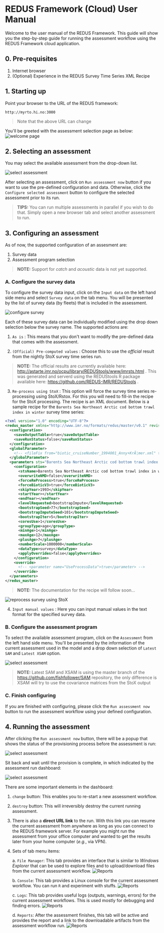 # REDUS Framework (Cloud) User Manual

Welcome to the user manual of the REDUS Framework. This guide will show you the step-by-step guide for running the assessment workflow using the REDUS Framework cloud application.

## 0. Pre-requisites

1. Internet browser
2. (Optional) Experience in the REDUS Survey Time Series XML Recipe

## 1. Starting up

Point your browser to the URL of the REDUS framework:

```
http://myrto.hi.no:3000
```

> Note that the above URL can change

You'll be greeted with the assessment selection page as below:
![welcome page](./images/welcome.png)

## 2. Selecting an assessment

You may select the available assessment from the drop-down list.

![select assessment](./images/select.png)

After selecting an assessment, click on `Run assessment now` button if you want to use the pre-defined configuration and data. Otherwise, click the `Configure selected assessment` button to configure the selected assessment prior to its run.

> **TIPS:** You can run multiple assessments in parallel if you wish to do that. Simply open a new browser tab and select another assessment to run.

## 3. Configuring an assessment

As of now, the supported configuration of an assesment are:

1. Survey data
2. Assessment program selection

> **NOTE:** Support for *catch* and *acoustic* data is not yet supported.

### A. Configure the survey data

To configure the survey data input, click on the `Input data` on the left hand side menu and select `Survey data` on the tab menu. You will be presented by the list of survey data (by fleets) that is included in the assessment.

![configure survey](./images/conf-survey.png)

Each of these survey data can be individually modified using the drop down selection below the survey name. The supported actions are:

1. `As is` : This means that you don't want to modify the pre-defined data that comes with the assessment.

2. `(Official) Pre-computed values` : Choose this to use the *official* result from the nightly StoX survey time series run.
> **NOTE:** The official results are currently available here: http://astarte.imr.no/ocpu/library/REDUStools/www/imrsts.html . This was generated and serverd using the REDUStools R package available here: https://github.com/REDUS-IMR/REDUStools .

3. `Re-process using StoX` : This option will force the survey time series re-processing using StoX/Rstox. For this you will need to fill-in the recipe for the StoX processing. The recipe is an XML document. Below is a sample recipe for the `Barents Sea Northeast Arctic cod bottom trawl index in winter` survey time series:

```xml
<?xml version="1.0" encoding="UTF-8"?>
<redus_master xmlns="http://www.imr.no/formats/redus/master/v0.1" revision="1" version="0.1">
  <configuration>
    <saveOutputTable>true</saveOutputTable>
    <saveRunStatus>false</saveRunStatus>
  </configuration>
  <globalParameter>
    <!-- <fileFix from="biotic_cruiseNumber_1994001_Anny+KrÃ¦mer.xml" to="biotic_cruiseNumber_1994001_Anny+Kræmer.xml"/> -->
  </globalParameter>
  <parameters sts="Barents Sea Northeast Arctic cod bottom trawl index in winter" revision="1" version="0.1">
    <configuration>
      <stsName>Barents Sea Northeast Arctic cod bottom trawl index in winter</stsName>
      <overwriteNMD>false</overwriteNMD>
      <forceReProcess>true</forceReProcess>
      <forceBioticV3>true</forceBioticV3>
      <skipYear>1993</skipYear>
      <startYear></startYear>
      <endYear></endYear>
      <levelRequested>bootstrapImpute</levelRequested>
      <bootstrapSeed>77</bootstrapSeed>
      <bootstrapImputeSeed>101</bootstrapImputeSeed>
      <bootstrapIter>5</bootstrapIter>
      <coresUse>1</coresUse>
      <groupType>age</groupType>
      <minAge>1</minAge>
      <maxAge>12</maxAge>
      <plusAge>7</plusAge>
      <numberScale>1000000</numberScale>
      <dataType>survey</dataType>
      <applyOverrides>false</applyOverrides>
    </configuration>
    <override>
      <!-- <parameter name="UseProcessData">true</parameter> -->
    </override>
  </parameters>
</redus_master>
```
> **NOTE:** The documentation for the recipe will follow soon...

![reprocess survey using StoX](./images/conf-survey2.png)

4. `Input manual values` : Here you can input manual values in the text format for the specified survey data.

### B. Configure the assessment program

To select the available assessment program, click on the `Assessment` from the left hand side menu. You'll be presented by the information of the current assessment used in the model and a drop down selection of `Latest SAM` and `Latest XSAM` option.

![select assessment](./images/conf-assessment.png)

> **NOTE:** Latest SAM and XSAM is using the master branch of the https://github.com/fishfollower/SAM repository, the only difference is XSAM will try to use the covariance matrices from the StoX output

### C. Finish configuring

If you are finished with configuring, please click the `Run assessment now` button to run the assessment workflow using your defined configuration.

## 4. Running the assessment

After clicking the `Run assessment now` button, there will be a popup that shows the status of the provisioning process before the assessment is run:

![select assessment](./images/starting-status.png)

Sit back and wait until the provision is complete, in which indicated by the assessment run dashboard:

![select assessment](./images/run-panel.png)

There are some important elements in the dashboard:

1. `change` button: This enables you to re-start a new assessment workflow.
2. `destroy` button: This will irreversibly destroy the current running assessment.
3. There is also a **direct URL link** to the run. With this link you can resume the current assessment from anywhere as long as you can connect to the REDUS framework server. For example you might run the assessment from your office computer and wanted to get the results later from your home computer (*e.g.*, via VPN).
4. Sets of tab menu items:

   a. `File Manager`: This tab provides an interface that is similar to *Windows Explorer* that can be used to explore files and to upload/download files from the current assessment workflow.
   ![Reports](./images/run-file-manager.png)

   b. `Console`: This tab provides a Linux console for the current assessment workflow. You can run `R` and experiment with stuffs.
   ![Reports](./images/run-console.png)

   c. `Logs`: This tab provides useful logs (outputs, warnings, errors) for the current assessment workflows. This is used mostly for debugging and finding errors.
   ![Reports](./images/run-logs.png)

   d. `Reports`: After the assessment finishes, this tab will be active and provides the report and a link to the downloadable artifacts from the assessment workflow run.
   ![Reports](./images/run-result.png)
